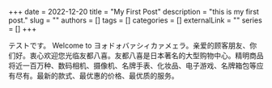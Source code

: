 +++ 
date = 2022-12-20
title = "My First Post"
description = "this is my first post."
slug = ""
authors = []
tags = []
categories = []
externalLink = ""
series = []
+++


テストです。
Welcome to ヨォドォバァシィカァメェラ。亲爱的顾客朋友、你们好。衷心欢迎您光临友都八喜。友都­八喜是日本著名的大型购物中心。精明商品将近一百万种、数码相机、摄像机、名牌手表、­化妆品、电子游戏、名牌箱包等应有尽有。最新的款式、最优惠的价格、最优质的服务。